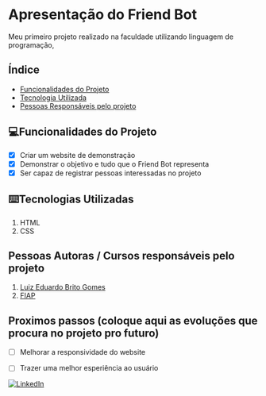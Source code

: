 # Apresentação do Friend Bot
Meu primeiro projeto realizado na faculdade utilizando linguagem de programação,

## Índice
- <a href="#funcionalidades">Funcionalidades do Projeto</a>
- <a href="#tecnologias">Tecnologia Utilizada</a>
- <a href="#autores">Pessoas Responsáveis pelo projeto</a>

## 💻Funcionalidades do Projeto

- [x] Criar um website de demonstração
- [x] Demonstrar o objetivo e tudo que o Friend Bot representa
- [x] Ser capaz de registrar pessoas interessadas no projeto

## ⌨️Tecnologias Utilizadas
1. HTML
2. CSS

## Pessoas Autoras / Cursos responsáveis pelo projeto
1. [Luiz Eduardo Brito Gomes](https://github.com/Luiz-BG)
2. [FIAP](https://www.fiap.com.br)

## Proximos passos (coloque aqui as evoluções que procura no projeto pro futuro)
- [ ] Melhorar a responsividade do website
- [ ] Trazer uma melhor esperiência ao usuário


<a href="https://www.linkedin.com/in/luizeduardobritogomes">![LinkedIn](https://img.shields.io/badge/linkedin-%230077B5.svg?style=for-the-badge&logo=linkedin&logoColor=white)</a> 
